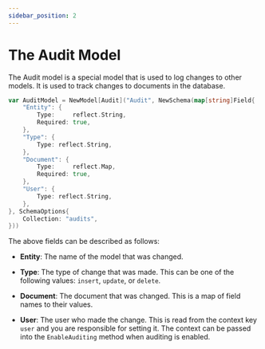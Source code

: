 ```yaml
---
sidebar_position: 2
---
```


# The Audit Model

The Audit model is a special model that is used to log changes to other models. It is used to track changes to documents in the database.

```go
var AuditModel = NewModel[Audit]("Audit", NewSchema(map[string]Field{
	"Entity": {
		Type:     reflect.String,
		Required: true,
	},
	"Type": {
		Type: reflect.String,
	},
	"Document": {
		Type:     reflect.Map,
		Required: true,
	},
	"User": {
		Type: reflect.String,
	},
}, SchemaOptions{
	Collection: "audits",
}))
```

The above fields can be described as follows:

- **Entity**: The name of the model that was changed.

- **Type**: The type of change that was made. This can be one of the following values: `insert`, `update`, or `delete`.

- **Document**: The document that was changed. This is a map of field names to their values.

- **User**: The user who made the change. This is read from the context key `user` and you are responsible for setting it. The context can be passed into the `EnableAuditing` method when auditing is enabled.
